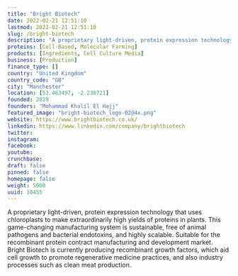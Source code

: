 ```yaml
---
title: "Bright Biotech"
date: 2022-02-21 12:51:10
lastmod: 2022-02-21 12:51:10
slug: /bright-biotech
description: "A proprietary light-driven, protein expression technology that uses chloroplasts to make extraordinarily high yields of proteins in plants. This game-changing manufacturing system is sustainable, free of animal pathogens and bacterial endotoxins, and highly scalable. Suitable for the recombinant protein contract manufacturing and development market. Bright Biotech is currently producing recombinant growth factors, which aid cell growth to promote regenerative medicine practices, and also industry processes such as clean meat production."
proteins: [Cell-Based, Molecular Farming]
products: [Ingredients, Cell Culture Media]
business: [Production]
finance_type: []
country: "United Kingdom"
country_code: "GB"
city: "Manchester"
location: [53.463497, -2.236721]
founded: 2019
founders: "Mohammad Khalil El Hajj"
featured_image: "bright-biotech_logo-02@4x.png"
website: https://www.brightbiotech.co.uk/
linkedin: https://www.linkedin.com/company/brightbiotech
twitter: 
instagram: 
facebook: 
youtube: 
crunchbase: 
draft: false
pinned: false
homepage: false
weight: 5000
uuid: 10455
---
```

A proprietary light-driven, protein expression technology that uses chloroplasts to make extraordinarily high yields of proteins in plants. This game-changing manufacturing system is sustainable, free of animal pathogens and bacterial endotoxins, and highly scalable. Suitable for the recombinant protein contract manufacturing and development market. Bright Biotech is currently producing recombinant growth factors, which aid cell growth to promote regenerative medicine practices, and also industry processes such as clean meat production.
